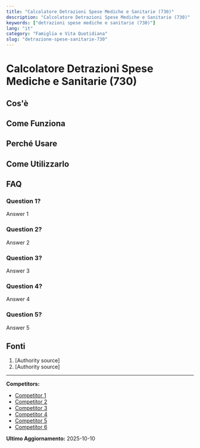 ```yaml
---
title: "Calcolatore Detrazioni Spese Mediche e Sanitarie (730)"
description: "Calcolatore Detrazioni Spese Mediche e Sanitarie (730)"
keywords: ["detrazioni spese mediche e sanitarie (730)"]
lang: "it"
category: "Famiglia e Vita Quotidiana"
slug: "detrazione-spese-sanitarie-730"
---
```


# Calcolatore Detrazioni Spese Mediche e Sanitarie (730)

<!-- TODO: Add introduction -->

## Cos'è

<!-- TODO: Explain what this calculator does -->

## Come Funziona

<!-- TODO: Explain methodology -->

## Perché Usare

<!-- TODO: List benefits -->

## Come Utilizzarlo

<!-- TODO: Step-by-step guide -->

## FAQ

### Question 1?
Answer 1

### Question 2?
Answer 2

### Question 3?
Answer 3

### Question 4?
Answer 4

### Question 5?
Answer 5

## Fonti

1. [Authority source]
2. [Authority source]

---

**Competitors:**
- [Competitor 1](https://www.cafacli.it/it/guida-fiscale/approfondimenti/spese-mediche_99_af/)
- [Competitor 2](https://www.agenziaentrate.gov.it/portale/aspetti-generali)
- [Competitor 3](https://www.softwareintegrato.it/calcolo-spese-sanitarie-19-per-cento-con-gbsoftware/)
- [Competitor 4](https://www.socalsolver.com/it/auto-e-trasporti/detrazione-spese-sanitarie-730)
- [Competitor 5](https://www.fpcgil.it/wp-content/uploads/2021/06/DETRAZIONI-PER-SPESE-MEDICHE.pdf)
- [Competitor 6](https://performancesanitaria.it/detrazioni-e-deduzioni-spese-sanitarie/)

**Ultimo Aggiornamento:** 2025-10-10
